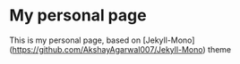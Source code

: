 # My personal page
This is my personal page, based on [Jekyll-Mono]
(https://github.com/AkshayAgarwal007/Jekyll-Mono) theme